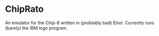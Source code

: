 # ChipRato

An emulator for the Chip-8 written in (problably bad) Elixir. Currently runs (barely) the IBM logo program.